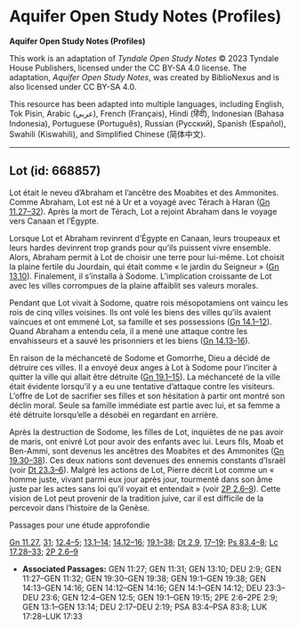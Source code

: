 # Aquifer Open Study Notes (Profiles)

**Aquifer Open Study Notes (Profiles)**

This work is an adaptation of *Tyndale Open Study Notes* © 2023 Tyndale House Publishers, licensed under the CC BY\-SA 4\.0 license. The adaptation, *Aquifer Open Study Notes*, was created by BiblioNexus and is also licensed under CC BY\-SA 4\.0\.

This resource has been adapted into multiple languages, including English, Tok Pisin, Arabic (عربي), French (Français), Hindi (हिंदी), Indonesian (Bahasa Indonesia), Portuguese (Português), Russian (Русский), Spanish (Español), Swahili (Kiswahili), and Simplified Chinese (简体中文).



--------------------------------

## Lot (id: 668857)

Lot était le neveu d’Abraham et l’ancêtre des Moabites et des Ammonites. Comme Abraham, Lot est né à Ur et a voyagé avec Térach à Haran ([Gn 11\.27–32](https://ref.ly/Gen11:27-Gen11:32)). Après la mort de Térach, Lot a rejoint Abraham dans le voyage vers Canaan et l’Égypte.

Lorsque Lot et Abraham revinrent d’Égypte en Canaan, leurs troupeaux et leurs hardes devinrent trop grands pour qu’ils puissent vivre ensemble. Alors, Abraham permit à Lot de choisir une terre pour lui\-même. Lot choisit la plaine fertile du Jourdain, qui était comme « le jardin du Seigneur » ([Gn 13\.10](https://ref.ly/Gen13:10)). Finalement, il s’installa à Sodome. L’implication croissante de Lot avec les villes corrompues de la plaine affaiblit ses valeurs morales.

Pendant que Lot vivait à Sodome, quatre rois mésopotamiens ont vaincu les rois de cinq villes voisines. Ils ont volé les biens des villes qu’ils avaient vaincues et ont emmené Lot, sa famille et ses possessions ([Gn 14\.1–12](https://ref.ly/Gen14:1-Gen14:12)). Quand Abraham a entendu cela, il a mené une attaque contre les envahisseurs et a sauvé les prisonniers et les biens ([Gn 14\.13–16](https://ref.ly/Gen14:13-Gen14:16)).

En raison de la méchanceté de Sodome et Gomorrhe, Dieu a décidé de détruire ces villes. Il a envoyé deux anges à Lot à Sodome pour l’inciter à quitter la ville qui allait être détruite ([Gn 19\.1–15](https://ref.ly/Gen19:1-Gen19:15)). La méchanceté de la ville était évidente lorsqu’il y a eu une tentative d’attaque contre les visiteurs. L’offre de Lot de sacrifier ses filles et son hésitation à partir ont montré son déclin moral. Seule sa famille immédiate est partie avec lui, et sa femme a été détruite lorsqu’elle a désobéi en regardant en arrière.

Après la destruction de Sodome, les filles de Lot, inquiètes de ne pas avoir de maris, ont enivré Lot pour avoir des enfants avec lui. Leurs fils, Moab et Ben\-Ammi, sont devenus les ancêtres des Moabites et des Ammonites ([Gn 19\.30–38](https://ref.ly/Gen19:30-Gen19:38)). Ces deux nations sont devenues des ennemis constants d’Israël (voir [Dt 23\.3–6](https://ref.ly/Deut23:3-Deut23:6)). Malgré les actions de Lot, Pierre décrit Lot comme un « homme juste, vivant parmi eux jour après jour, tourmenté dans son âme juste par les actes sans loi qu’il voyait et entendait » (voir [2P 2\.6–9](https://ref.ly/2Pet2:6-2Pet2:9)). Cette vision de Lot peut provenir de la tradition juive, car il est difficile de la percevoir dans l’histoire de la Genèse.

Passages pour une étude approfondie

[Gn 11\.27](https://ref.ly/Gen11:27), [31](https://ref.ly/Gen11:31); [12\.4–5](https://ref.ly/Gen12:4-Gen12:5); [13\.1–14](https://ref.ly/Gen13:1-Gen13:14); [14\.12–16](https://ref.ly/Gen14:12-Gen14:16); [19\.1–38](https://ref.ly/Gen19:1-Gen19:38); [Dt 2\.9](https://ref.ly/Deut2:9), [17–19](https://ref.ly/Deut2:17-Deut2:19); [Ps 83\.4–8](https://ref.ly/Ps83:4-Ps83:8); [Lc 17\.28–33](https://ref.ly/Luke17:28-Luke17:33); [2P 2\.6–9](https://ref.ly/2Pet2:6-2Pet2:9)

* **Associated Passages:** GEN 11:27; GEN 11:31; GEN 13:10; DEU 2:9; GEN 11:27–GEN 11:32; GEN 19:30–GEN 19:38; GEN 19:1–GEN 19:38; GEN 14:13–GEN 14:16; GEN 14:12–GEN 14:16; GEN 14:1–GEN 14:12; DEU 23:3–DEU 23:6; GEN 12:4–GEN 12:5; GEN 19:1–GEN 19:15; 2PE 2:6–2PE 2:9; GEN 13:1–GEN 13:14; DEU 2:17–DEU 2:19; PSA 83:4–PSA 83:8; LUK 17:28–LUK 17:33

